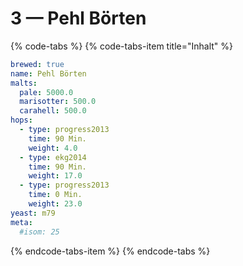 # 3 — Pehl Börten

{% code-tabs %}
{% code-tabs-item title="Inhalt" %}
```yaml
brewed: true
name: Pehl Börten
malts:
  pale: 5000.0
  marisotter: 500.0
  carahell: 500.0
hops:
  - type: progress2013
    time: 90 Min.
    weight: 4.0
  - type: ekg2014
    time: 90 Min.
    weight: 17.0
  - type: progress2013
    time: 0 Min.
    weight: 23.0
yeast: m79
meta:
  #isom: 25
```
{% endcode-tabs-item %}
{% endcode-tabs %}



